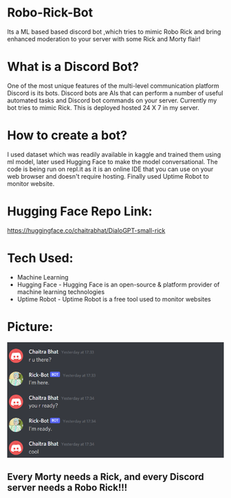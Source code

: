 # Robo-Rick-Bot

Its a ML based based discord bot ,which tries to mimic Robo Rick and bring enhanced moderation to your server with some Rick and Morty flair! 


# What is a Discord Bot?

One of the most unique features of the multi-level communication platform Discord is its bots. Discord bots are AIs that can perform a number of useful automated tasks and Discord bot commands on your server. Currently my bot tries to mimic Rick. This is deployed hosted 24 X 7 in my server.

# How to create a bot?

I used dataset which was readily available in kaggle and trained them using ml model, later used Hugging Face to make the model conversational. The code is being run on repl.it as it is an online IDE that you can use on your web browser and doesn't require hosting. Finally used Uptime Robot to monitor website.


# Hugging Face Repo Link:
https://huggingface.co/chaitrabhat/DialoGPT-small-rick


# Tech Used:
* Machine Learning
* Hugging Face - Hugging Face is an open-source & platform provider of machine learning technologies
* Uptime Robot - Uptime Robot is a free tool used to monitor websites


# Picture:

![image](chatbot.png)

##                                           Every Morty needs a Rick, and every Discord server needs a Robo Rick!!!
